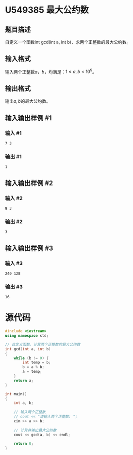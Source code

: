 # U549385 最大公约数

## 题目描述

自定义一个函数int gcd(int a, int b)，求两个正整数的最大公约数。

## 输入格式

输入两个正整数$a$，$b$，均满足：$1 ≤ a,b < 10^9$。

## 输出格式

输出$a,b$的最大公约数。

## 输入输出样例 #1

### 输入 #1

```
7 3
```

### 输出 #1

```
1
```

## 输入输出样例 #2

### 输入 #2

```
9 3
```

### 输出 #2

```
3
```

## 输入输出样例 #3

### 输入 #3

```
240 128
```

### 输出 #3

```
16
```

# 源代码

```cpp
#include <iostream>
using namespace std;

// 自定义函数，计算两个正整数的最大公约数
int gcd(int a, int b) 
{
    while (b != 0) {
        int temp = b;
        b = a % b;
        a = temp;
    }
    return a;
}

int main() 
{
    int a, b;
    
    // 输入两个正整数
    // cout << "请输入两个正整数: ";
    cin >> a >> b;
    
    // 计算并输出最大公约数
    cout << gcd(a, b) << endl;
    
    return 0;
}
```

